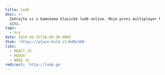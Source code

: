 ```yaml
---
title: Lodě
desc: >-
  Zahrejte si s kamošema klasické lodě online. Moje první multiplayer hra po
  síti.
tags:
  - hry
date: 2019-06-25T18:09:36.000Z
thub: 'https://place-hold.it/640x360'
libs:
  - REACT.JS
  - REDUX
  - NODE.JS
redirect: 'http://lode.ga'
---
```

 
